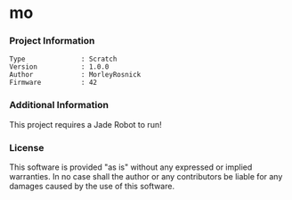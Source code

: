 mo
================



### Project Information
```
Type              : Scratch
Version           : 1.0.0
Author            : MorleyRosnick
Firmware          : 42
```

### Additional Information
This project requires a Jade Robot to run!

### License
This software is provided "as is" without any expressed or implied warranties.  In no case shall the author or any contributors be liable for any damages caused by the use of this software.

